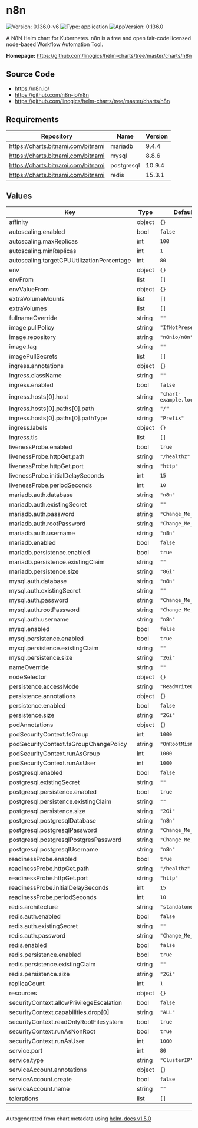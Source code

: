 # n8n

![Version: 0.136.0-v6](https://img.shields.io/badge/Version-0.136.0--v6-informational?style=flat-square) ![Type: application](https://img.shields.io/badge/Type-application-informational?style=flat-square) ![AppVersion: 0.136.0](https://img.shields.io/badge/AppVersion-0.136.0-informational?style=flat-square)

A N8N Helm chart for Kubernetes. n8n is a free and open fair-code licensed node-based Workflow Automation Tool.

**Homepage:** <https://github.com/linogics/helm-charts/tree/master/charts/n8n>

## Source Code

* <https://n8n.io/>
* <https://github.com/n8n-io/n8n>
* <https://github.com/linogics/helm-charts/tree/master/charts/n8n>

## Requirements

| Repository                         | Name       | Version |
| ---------------------------------- | ---------- | ------- |
| https://charts.bitnami.com/bitnami | mariadb    | 9.4.4   |
| https://charts.bitnami.com/bitnami | mysql      | 8.8.6   |
| https://charts.bitnami.com/bitnami | postgresql | 10.9.4  |
| https://charts.bitnami.com/bitnami | redis      | 15.3.1  |

## Values

| Key                                        | Type   | Default                 | Description |
| ------------------------------------------ | ------ | ----------------------- | ----------- |
| affinity                                   | object | `{}`                    |             |
| autoscaling.enabled                        | bool   | `false`                 |             |
| autoscaling.maxReplicas                    | int    | `100`                   |             |
| autoscaling.minReplicas                    | int    | `1`                     |             |
| autoscaling.targetCPUUtilizationPercentage | int    | `80`                    |             |
| env                                        | object | `{}`                    |             |
| envFrom                                    | list   | `[]`                    |             |
| envValueFrom                               | object | `{}`                    |             |
| extraVolumeMounts                          | list   | `[]`                    |             |
| extraVolumes                               | list   | `[]`                    |             |
| fullnameOverride                           | string | `""`                    |             |
| image.pullPolicy                           | string | `"IfNotPresent"`        |             |
| image.repository                           | string | `"n8nio/n8n"`           |             |
| image.tag                                  | string | `""`                    |             |
| imagePullSecrets                           | list   | `[]`                    |             |
| ingress.annotations                        | object | `{}`                    |             |
| ingress.className                          | string | `""`                    |             |
| ingress.enabled                            | bool   | `false`                 |             |
| ingress.hosts[0].host                      | string | `"chart-example.local"` |             |
| ingress.hosts[0].paths[0].path             | string | `"/"`                   |             |
| ingress.hosts[0].paths[0].pathType         | string | `"Prefix"`              |             |
| ingress.labels                             | object | `{}`                    |             |
| ingress.tls                                | list   | `[]`                    |             |
| livenessProbe.enabled                      | bool   | `true`                  |             |
| livenessProbe.httpGet.path                 | string | `"/healthz"`            |             |
| livenessProbe.httpGet.port                 | string | `"http"`                |             |
| livenessProbe.initialDelaySeconds          | int    | `15`                    |             |
| livenessProbe.periodSeconds                | int    | `10`                    |             |
| mariadb.auth.database                      | string | `"n8n"`                 |             |
| mariadb.auth.existingSecret                | string | `""`                    |             |
| mariadb.auth.password                      | string | `"Change_Me_!"`         |             |
| mariadb.auth.rootPassword                  | string | `"Change_Me_!"`         |             |
| mariadb.auth.username                      | string | `"n8n"`                 |             |
| mariadb.enabled                            | bool   | `false`                 |             |
| mariadb.persistence.enabled                | bool   | `true`                  |             |
| mariadb.persistence.existingClaim          | string | `""`                    |             |
| mariadb.persistence.size                   | string | `"8Gi"`                 |             |
| mysql.auth.database                        | string | `"n8n"`                 |             |
| mysql.auth.existingSecret                  | string | `""`                    |             |
| mysql.auth.password                        | string | `"Change_Me_!"`         |             |
| mysql.auth.rootPassword                    | string | `"Change_Me_!"`         |             |
| mysql.auth.username                        | string | `"n8n"`                 |             |
| mysql.enabled                              | bool   | `false`                 |             |
| mysql.persistence.enabled                  | bool   | `true`                  |             |
| mysql.persistence.existingClaim            | string | `""`                    |             |
| mysql.persistence.size                     | string | `"2Gi"`                 |             |
| nameOverride                               | string | `""`                    |             |
| nodeSelector                               | object | `{}`                    |             |
| persistence.accessMode                     | string | `"ReadWriteOnce"`       |             |
| persistence.annotations                    | object | `{}`                    |             |
| persistence.enabled                        | bool   | `false`                 |             |
| persistence.size                           | string | `"2Gi"`                 |             |
| podAnnotations                             | object | `{}`                    |             |
| podSecurityContext.fsGroup                 | int    | `1000`                  |             |
| podSecurityContext.fsGroupChangePolicy     | string | `"OnRootMismatch"`      |             |
| podSecurityContext.runAsGroup              | int    | `1000`                  |             |
| podSecurityContext.runAsUser               | int    | `1000`                  |             |
| postgresql.enabled                         | bool   | `false`                 |             |
| postgresql.existingSecret                  | string | `""`                    |             |
| postgresql.persistence.enabled             | bool   | `true`                  |             |
| postgresql.persistence.existingClaim       | string | `""`                    |             |
| postgresql.persistence.size                | string | `"2Gi"`                 |             |
| postgresql.postgresqlDatabase              | string | `"n8n"`                 |             |
| postgresql.postgresqlPassword              | string | `"Change_Me_!"`         |             |
| postgresql.postgresqlPostgresPassword      | string | `"Change_Me_!"`         |             |
| postgresql.postgresqlUsername              | string | `"n8n"`                 |             |
| readinessProbe.enabled                     | bool   | `true`                  |             |
| readinessProbe.httpGet.path                | string | `"/healthz"`            |             |
| readinessProbe.httpGet.port                | string | `"http"`                |             |
| readinessProbe.initialDelaySeconds         | int    | `15`                    |             |
| readinessProbe.periodSeconds               | int    | `10`                    |             |
| redis.architecture                         | string | `"standalone"`          |             |
| redis.auth.enabled                         | bool   | `false`                 |             |
| redis.auth.existingSecret                  | string | `""`                    |             |
| redis.auth.password                        | string | `"Change_Me_!"`         |             |
| redis.enabled                              | bool   | `false`                 |             |
| redis.persistence.enabled                  | bool   | `true`                  |             |
| redis.persistence.existingClaim            | string | `""`                    |             |
| redis.persistence.size                     | string | `"2Gi"`                 |             |
| replicaCount                               | int    | `1`                     |             |
| resources                                  | object | `{}`                    |             |
| securityContext.allowPrivilegeEscalation   | bool   | `false`                 |             |
| securityContext.capabilities.drop[0]       | string | `"ALL"`                 |             |
| securityContext.readOnlyRootFilesystem     | bool   | `true`                  |             |
| securityContext.runAsNonRoot               | bool   | `true`                  |             |
| securityContext.runAsUser                  | int    | `1000`                  |             |
| service.port                               | int    | `80`                    |             |
| service.type                               | string | `"ClusterIP"`           |             |
| serviceAccount.annotations                 | object | `{}`                    |             |
| serviceAccount.create                      | bool   | `false`                 |             |
| serviceAccount.name                        | string | `""`                    |             |
| tolerations                                | list   | `[]`                    |             |

----------------------------------------------
Autogenerated from chart metadata using [helm-docs v1.5.0](https://github.com/norwoodj/helm-docs/releases/v1.5.0)
